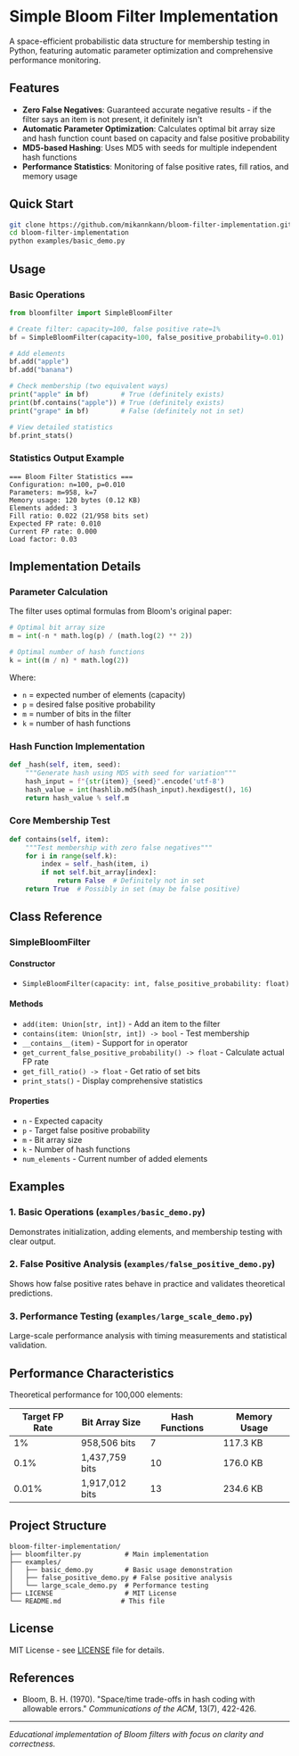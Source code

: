 # Simple Bloom Filter Implementation

A space-efficient probabilistic data structure for membership testing in Python, featuring automatic parameter optimization and comprehensive performance monitoring.

## Features

- **Zero False Negatives**: Guaranteed accurate negative results - if the filter says an item is not present, it definitely isn't
- **Automatic Parameter Optimization**: Calculates optimal bit array size and hash function count based on capacity and false positive probability
- **MD5-based Hashing**: Uses MD5 with seeds for multiple independent hash functions
- **Performance Statistics**: Monitoring of false positive rates, fill ratios, and memory usage

## Quick Start

```bash
git clone https://github.com/mikannkann/bloom-filter-implementation.git
cd bloom-filter-implementation
python examples/basic_demo.py
```

## Usage

### Basic Operations

```python
from bloomfilter import SimpleBloomFilter

# Create filter: capacity=100, false positive rate=1%
bf = SimpleBloomFilter(capacity=100, false_positive_probability=0.01)

# Add elements
bf.add("apple")
bf.add("banana")

# Check membership (two equivalent ways)
print("apple" in bf)        # True (definitely exists)
print(bf.contains("apple")) # True (definitely exists)
print("grape" in bf)        # False (definitely not in set)

# View detailed statistics
bf.print_stats()
```

### Statistics Output Example

```
=== Bloom Filter Statistics ===
Configuration: n=100, p=0.010
Parameters: m=958, k=7
Memory usage: 120 bytes (0.12 KB)
Elements added: 3
Fill ratio: 0.022 (21/958 bits set)
Expected FP rate: 0.010
Current FP rate: 0.000
Load factor: 0.03
```

## Implementation Details

### Parameter Calculation

The filter uses optimal formulas from Bloom's original paper:

```python
# Optimal bit array size
m = int(-n * math.log(p) / (math.log(2) ** 2))

# Optimal number of hash functions
k = int((m / n) * math.log(2))
```

Where:
- `n` = expected number of elements (capacity)
- `p` = desired false positive probability
- `m` = number of bits in the filter
- `k` = number of hash functions

### Hash Function Implementation

```python
def _hash(self, item, seed):
    """Generate hash using MD5 with seed for variation"""
    hash_input = f"{str(item)}_{seed}".encode('utf-8')
    hash_value = int(hashlib.md5(hash_input).hexdigest(), 16)
    return hash_value % self.m
```

### Core Membership Test

```python
def contains(self, item):
    """Test membership with zero false negatives"""
    for i in range(self.k):
        index = self._hash(item, i)
        if not self.bit_array[index]:
            return False  # Definitely not in set
    return True  # Possibly in set (may be false positive)
```

## Class Reference

### SimpleBloomFilter

#### Constructor
- `SimpleBloomFilter(capacity: int, false_positive_probability: float)`

#### Methods
- `add(item: Union[str, int])` - Add an item to the filter
- `contains(item: Union[str, int]) -> bool` - Test membership
- `__contains__(item)` - Support for `in` operator
- `get_current_false_positive_probability() -> float` - Calculate actual FP rate
- `get_fill_ratio() -> float` - Get ratio of set bits
- `print_stats()` - Display comprehensive statistics

#### Properties
- `n` - Expected capacity
- `p` - Target false positive probability  
- `m` - Bit array size
- `k` - Number of hash functions
- `num_elements` - Current number of added elements

## Examples

### 1. Basic Operations (`examples/basic_demo.py`)
Demonstrates initialization, adding elements, and membership testing with clear output.

### 2. False Positive Analysis (`examples/false_positive_demo.py`)
Shows how false positive rates behave in practice and validates theoretical predictions.

### 3. Performance Testing (`examples/large_scale_demo.py`)
Large-scale performance analysis with timing measurements and statistical validation.

## Performance Characteristics

Theoretical performance for 100,000 elements:

| Target FP Rate | Bit Array Size | Hash Functions | Memory Usage |
|----------------|----------------|----------------|--------------|
| 1%             | 958,506 bits   | 7              | 117.3 KB     |
| 0.1%           | 1,437,759 bits | 10             | 176.0 KB     |
| 0.01%          | 1,917,012 bits | 13             | 234.6 KB     |

## Project Structure

```
bloom-filter-implementation/
├── bloomfilter.py           # Main implementation
├── examples/
│   ├── basic_demo.py        # Basic usage demonstration
│   ├── false_positive_demo.py # False positive analysis
│   └── large_scale_demo.py  # Performance testing
├── LICENSE                  # MIT License
└── README.md               # This file
```

## License

MIT License - see [LICENSE](LICENSE) file for details.

## References

- Bloom, B. H. (1970). "Space/time trade-offs in hash coding with allowable errors." *Communications of the ACM*, 13(7), 422-426.

---

*Educational implementation of Bloom filters with focus on clarity and correctness.*
